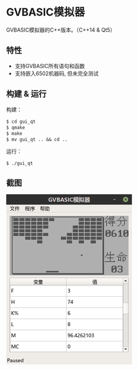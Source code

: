 # GVBASIC模拟器
GVBASIC模拟器的C++版本。（C++14 & Qt5）

## 特性
- 支持GVBASIC所有语句和函数
- 支持嵌入6502机器码, 但未完全测试

## 构建 & 运行

构建：  

```
$ cd gui_qt
$ qmake
$ make
$ mv gui_qt .. && cd ..
```

运行：  
```
$ ./gui_qt
```

## 截图
![](screenshot_01.png)